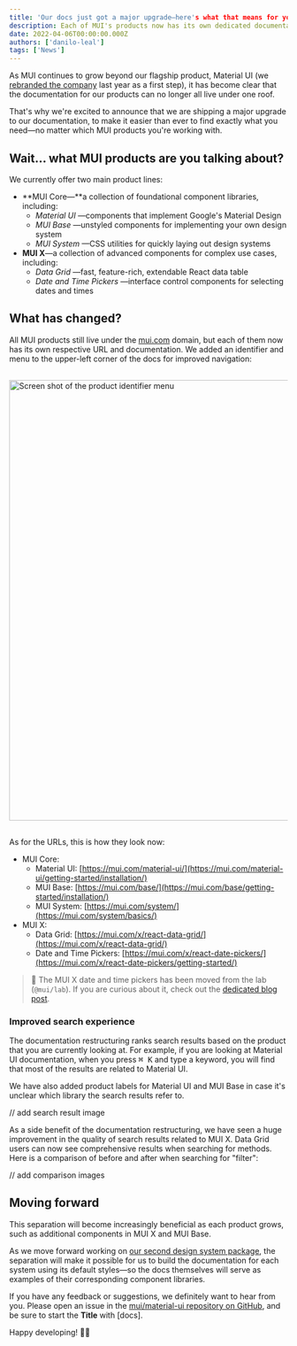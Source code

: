 ```yaml
---
title: 'Our docs just got a major upgrade—here's what that means for you'
description: Each of MUI's products now has its own dedicated documentation, making it easier than ever to find exactly what you need.
date: 2022-04-06T00:00:00.000Z
authors: ['danilo-leal']
tags: ['News']
---
```


As MUI continues to grow beyond our flagship product, Material UI (we [rebranded the company](/blog/material-ui-is-now-mui/) last year as a first step), it has become clear that the documentation for our products can no longer all live under one roof.

That's why we're excited to announce that we are shipping a major upgrade to our documentation, to make it easier than ever to find exactly what you need—no matter which MUI products you're working with.

## Wait... what MUI products are you talking about?

We currently offer two main product lines:

- **MUI Core—**a collection of foundational component libraries, including:
  - _Material UI_ —components that implement Google's Material Design
  - _MUI Base_ —unstyled components for implementing your own design system
  - _MUI System_ —CSS utilities for quickly laying out design systems
- **MUI X**—a collection of advanced components for complex use cases, including:
  - _Data Grid_ —fast, feature-rich, extendable React data table
  - _Date and Time Pickers_ —interface control components for selecting dates and times

## What has changed?

All MUI products still live under the [mui.com](http://mui.com) domain, but each of them now has its own respective URL and documentation.
We added an identifier and menu to the upper-left corner of the docs for improved navigation:

<img src="/static/blog/docs-updates/docs-separation.png" style="width: 796px; margin-top: 16px; margin-bottom: 16px;" alt="Screen shot of the product identifier menu" />

As for the URLs, this is how they look now:

- MUI Core:
  - Material UI: [https://mui.com/material-ui/](https://mui.com/material-ui/getting-started/installation/)
  - MUI Base: [https://mui.com/base/](https://mui.com/base/getting-started/installation/)
  - MUI System: [https://mui.com/system/](https://mui.com/system/basics/)
- MUI X:
  - Data Grid: [https://mui.com/x/react-data-grid/](https://mui.com/x/react-data-grid/)
  - Date and Time Pickers: [https://mui.com/x/react-date-pickers/](https://mui.com/x/react-date-pickers/getting-started/)

> 📖 The MUI X date and time pickers has been moved from the lab (`@mui/lab`). If you are curious about it, check out the [dedicated blog post](/blog/lab-date-pickers-to-mui-x/).

### Improved search experience

The documentation restructuring ranks search results based on the product that you are currently looking at.
For example, if you are looking at Material UI documentation, when you press <kbd>⌘ K</kbd> and type a keyword, you will find that most of the results are related to Material UI.

We have also added product labels for Material UI and MUI Base in case it's unclear which library the search results refer to.

// add search result image

As a side benefit of the documentation restructuring, we have seen a huge improvement in the quality of search results related to MUI X. Data Grid users can now see comprehensive results when searching for methods. Here is a comparison of before and after when searching for "filter":

// add comparison images

## Moving forward

This separation will become increasingly beneficial as each product grows, such as additional components in MUI X and MUI Base.

As we move forward working on [our second design system package](https://deploy-preview-30686--material-ui.netlify.app/experiments/), the separation will make it possible for us to build the documentation for each system using its default styles—so the docs themselves will serve as examples of their corresponding component libraries.

If you have any feedback or suggestions, we definitely want to hear from you.
Please open an issue in the [mui/material-ui repository on GitHub](https://github.com/mui/material-ui/issues), and be sure to start the **Title** with [docs].

Happy developing! 👩‍💻
